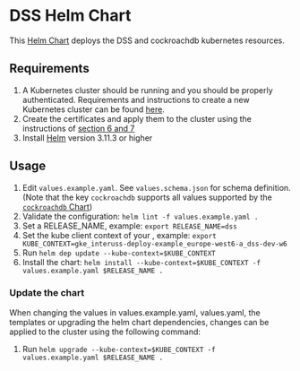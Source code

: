 # DSS Helm Chart
This [Helm Chart](https://helm.sh/) deploys the DSS and cockroachdb kubernetes resources.

## Requirements
1. A Kubernetes cluster should be running and you should be properly authenticated.
Requirements and instructions to create a new Kubernetes cluster can be found [here](../../../infrastructure/README.md).
2. Create the certificates and apply them to the cluster using the instructions of [section 6 and 7](../../../../build/README.md)
3. Install [Helm](https://helm.sh/) version 3.11.3 or higher

## Usage
1. Edit `values.example.yaml`. See `values.schema.json` for schema definition. (Note that the key `cockroachdb` supports all values supported by the [`cockroachdb` Chart](https://github.com/cockroachdb/helm-charts/tree/master/cockroachdb#configuration))
2. Validate the configuration: `helm lint -f values.example.yaml .`
3. Set a RELEASE_NAME, example: `export RELEASE_NAME=dss`
4. Set the kube client context of your , example: `export KUBE_CONTEXT=gke_interuss-deploy-example_europe-west6-a_dss-dev-w6`
5. Run `helm dep update --kube-context=$KUBE_CONTEXT`
6. Install the chart: `helm install --kube-context=$KUBE_CONTEXT -f values.example.yaml $RELEASE_NAME .`

### Update the chart
When changing the values in values.example.yaml, values.yaml, the templates or upgrading the helm chart dependencies, changes can be applied to the cluster using the following command:

1. Run `helm upgrade --kube-context=$KUBE_CONTEXT -f values.example.yaml $RELEASE_NAME .`
